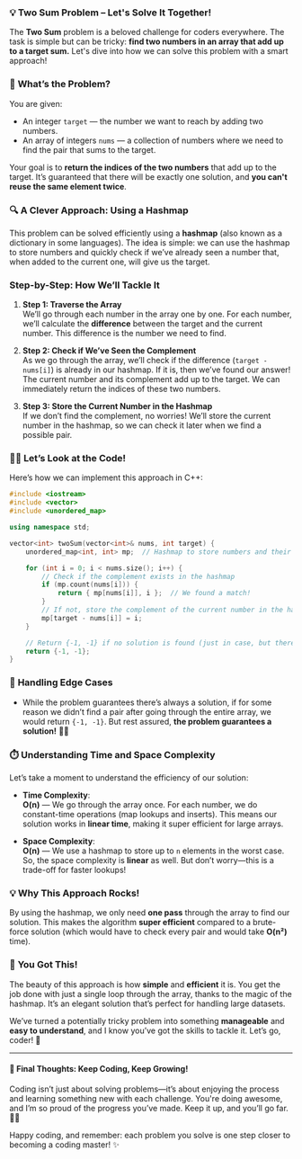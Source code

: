 
### 💡 **Two Sum Problem** – Let's Solve It Together!

The **Two Sum** problem is a beloved challenge for coders everywhere. The task is simple but can be tricky: **find two numbers in an array that add up to a target sum.** Let's dive into how we can solve this problem with a smart approach!

### 📝 **What’s the Problem?**

You are given:
- An integer `target` — the number we want to reach by adding two numbers.
- An array of integers `nums` — a collection of numbers where we need to find the pair that sums to the target.

Your goal is to **return the indices of the two numbers** that add up to the target. It’s guaranteed that there will be exactly one solution, and **you can't reuse the same element twice**.

### 🔍 **A Clever Approach: Using a Hashmap**

This problem can be solved efficiently using a **hashmap** (also known as a dictionary in some languages). The idea is simple: we can use the hashmap to store numbers and quickly check if we’ve already seen a number that, when added to the current one, will give us the target.

### Step-by-Step: How We’ll Tackle It

1. **Step 1: Traverse the Array**  
   We’ll go through each number in the array one by one. For each number, we’ll calculate the **difference** between the target and the current number. This difference is the number we need to find.

2. **Step 2: Check if We’ve Seen the Complement**  
   As we go through the array, we’ll check if the difference (`target - nums[i]`) is already in our hashmap. If it is, then we’ve found our answer! The current number and its complement add up to the target. We can immediately return the indices of these two numbers.

3. **Step 3: Store the Current Number in the Hashmap**  
   If we don’t find the complement, no worries! We’ll store the current number in the hashmap, so we can check it later when we find a possible pair.

### 🧑‍💻 **Let’s Look at the Code!**

Here’s how we can implement this approach in C++:

```cpp
#include <iostream>
#include <vector>
#include <unordered_map>

using namespace std;

vector<int> twoSum(vector<int>& nums, int target) {
    unordered_map<int, int> mp;  // Hashmap to store numbers and their indices

    for (int i = 0; i < nums.size(); i++) {
        // Check if the complement exists in the hashmap
        if (mp.count(nums[i])) {
            return { mp[nums[i]], i };  // We found a match!
        }
        // If not, store the complement of the current number in the hashmap
        mp[target - nums[i]] = i;
    }

    // Return {-1, -1} if no solution is found (just in case, but there will be one)
    return {-1, -1};
}
```

### 🌟 **Handling Edge Cases**

- While the problem guarantees there’s always a solution, if for some reason we didn’t find a pair after going through the entire array, we would return `{-1, -1}`. But rest assured, **the problem guarantees a solution!** 🧑‍💻

### ⏱️ **Understanding Time and Space Complexity**

Let’s take a moment to understand the efficiency of our solution:

- **Time Complexity**:  
  **O(n)** — We go through the array once. For each number, we do constant-time operations (map lookups and inserts). This means our solution works in **linear time**, making it super efficient for large arrays.

- **Space Complexity**:  
  **O(n)** — We use a hashmap to store up to `n` elements in the worst case. So, the space complexity is **linear** as well. But don’t worry—this is a trade-off for faster lookups!

### 💡 **Why This Approach Rocks!**

By using the hashmap, we only need **one pass** through the array to find our solution. This makes the algorithm **super efficient** compared to a brute-force solution (which would have to check every pair and would take **O(n²)** time).

### 🏁 **You Got This!**

The beauty of this approach is how **simple** and **efficient** it is. You get the job done with just a single loop through the array, thanks to the magic of the hashmap. It’s an elegant solution that’s perfect for handling large datasets. 

We’ve turned a potentially tricky problem into something **manageable** and **easy to understand**, and I know you’ve got the skills to tackle it. Let’s go, coder! 🚀

---

#### 🌟 **Final Thoughts**: Keep Coding, Keep Growing!

Coding isn’t just about solving problems—it’s about enjoying the process and learning something new with each challenge. You're doing awesome, and I’m so proud of the progress you’ve made. Keep it up, and you’ll go far. 🌱💪

Happy coding, and remember: each problem you solve is one step closer to becoming a coding master! ✨
